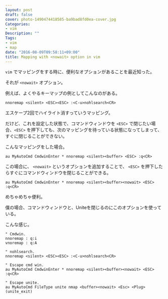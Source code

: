 ```yaml
---
layout: post
draft: false
cover: photo-1490474418585-ba9bad8fd0ea-cover.jpg
Categories:
- vim
Description: ""
Tags:
- vim
- map
date: "2016-08-09T09:58:11+09:00"
title: Mapping with <nowait> option in vim
---
```


`vim` でマッピングをする時に、便利なオプションがあることを最近知った。

それが `<nowait>` オプション。

例えば、よくやるキーマップの例としてこんなのがある。

```vim
nnoremap <silent> <ESC><ESC> :<C-u>nohlsearch<CR>
```

エスケープ2回でハイライト消すっていうマッピング。

だけど、これを設定した状態で、コマンドウィンドウを `<ESC>` で閉じたい場合、`<ESC>` を押下しても、次のマッピングを待っている状態になってしまって、すぐに閉じることができない。

こんなマッピングをした場合。

```vim
au MyAutoCmd CmdwinEnter * nnoremap <silent><buffer> <ESC> :q<CR>
```

この場合に、 `<nowait>` というオプションを追加することで、 `<ESC>` を押下したらすぐにコマンドウィンドウを閉じることができる。

```vim
au MyAutoCmd CmdwinEnter * nnoremap <silent><buffer><nowait> <ESC> :q<CR>
```

めちゃめちゃ便利。

僕の場合、コマンドウィンドウと、Uniteを閉じるのにこのオプションを使っている。

こんな感じ。

```vim
" Cmdwin.
nnoremap : q:i
vnoremap : q:A

" nohlsearch.
nnoremap <silent> <ESC><ESC> :<C-u>nohlsearch<CR>

" Escape cmd win.
au MyAutoCmd CmdwinEnter * nnoremap <silent><buffer><nowait> <ESC> :q<CR>

" Escape unite.
au MyAutoCmd FileType unite nmap <buffer><nowait> <Esc> <Plug>(unite_exit)
```


